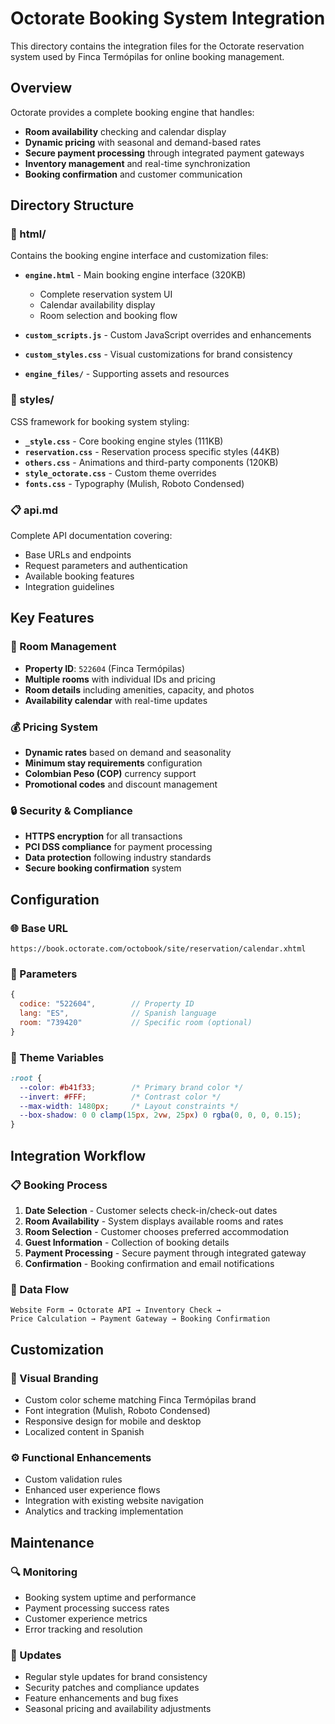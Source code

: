 # Octorate Booking System Integration

This directory contains the integration files for the Octorate reservation system used by Finca Termópilas for online booking management.

## Overview

Octorate provides a complete booking engine that handles:

- **Room availability** checking and calendar display
- **Dynamic pricing** with seasonal and demand-based rates
- **Secure payment processing** through integrated payment gateways
- **Inventory management** and real-time synchronization
- **Booking confirmation** and customer communication

## Directory Structure

### 📂 html/

Contains the booking engine interface and customization files:

- **`engine.html`** - Main booking engine interface (320KB)
  - Complete reservation system UI
  - Calendar availability display
  - Room selection and booking flow
  
- **`custom_scripts.js`** - Custom JavaScript overrides and enhancements
- **`custom_styles.css`** - Visual customizations for brand consistency
- **`engine_files/`** - Supporting assets and resources

### 🎨 styles/

CSS framework for booking system styling:

- **`_style.css`** - Core booking engine styles (111KB)
- **`reservation.css`** - Reservation process specific styles (44KB)  
- **`others.css`** - Animations and third-party components (120KB)
- **`style_octorate.css`** - Custom theme overrides
- **`fonts.css`** - Typography (Mulish, Roboto Condensed)

### 📋 api.md

Complete API documentation covering:

- Base URLs and endpoints
- Request parameters and authentication
- Available booking features
- Integration guidelines

## Key Features

### 🏨 Room Management

- **Property ID**: `522604` (Finca Termópilas)
- **Multiple rooms** with individual IDs and pricing
- **Room details** including amenities, capacity, and photos
- **Availability calendar** with real-time updates

### 💰 Pricing System

- **Dynamic rates** based on demand and seasonality
- **Minimum stay requirements** configuration
- **Colombian Peso (COP)** currency support
- **Promotional codes** and discount management

### 🔒 Security & Compliance

- **HTTPS encryption** for all transactions
- **PCI DSS compliance** for payment processing
- **Data protection** following industry standards
- **Secure booking confirmation** system

## Configuration

### 🌐 Base URL

```url
https://book.octorate.com/octobook/site/reservation/calendar.xhtml
```

### 🔧 Parameters

```javascript
{
  codice: "522604",        // Property ID
  lang: "ES",              // Spanish language
  room: "739420"           // Specific room (optional)
}
```

### 🎨 Theme Variables

```css
:root {
  --color: #b41f33;        /* Primary brand color */
  --invert: #FFF;          /* Contrast color */
  --max-width: 1480px;     /* Layout constraints */
  --box-shadow: 0 0 clamp(15px, 2vw, 25px) 0 rgba(0, 0, 0, 0.15);
}
```

## Integration Workflow

### 📋 Booking Process

1. **Date Selection** - Customer selects check-in/check-out dates
2. **Room Availability** - System displays available rooms and rates
3. **Room Selection** - Customer chooses preferred accommodation  
4. **Guest Information** - Collection of booking details
5. **Payment Processing** - Secure payment through integrated gateway
6. **Confirmation** - Booking confirmation and email notifications

### 🔄 Data Flow

```text
Website Form → Octorate API → Inventory Check → 
Price Calculation → Payment Gateway → Booking Confirmation
```

## Customization

### 🎨 Visual Branding

- Custom color scheme matching Finca Termópilas brand
- Font integration (Mulish, Roboto Condensed)
- Responsive design for mobile and desktop
- Localized content in Spanish

### ⚙️ Functional Enhancements

- Custom validation rules
- Enhanced user experience flows
- Integration with existing website navigation
- Analytics and tracking implementation

## Maintenance

### 🔍 Monitoring

- Booking system uptime and performance
- Payment processing success rates
- Customer experience metrics
- Error tracking and resolution

### 🔄 Updates

- Regular style updates for brand consistency
- Security patches and compliance updates
- Feature enhancements and bug fixes
- Seasonal pricing and availability adjustments

